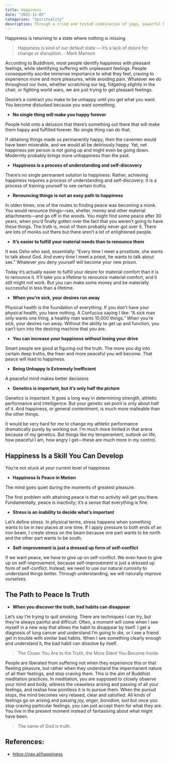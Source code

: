 ```yaml
---
title: Happiness
date: "2022-11-05"
categories: "spirituality"
description: Through a tried and tested combination of yoga, powerful breathing exercises, meditation and practical wisdom, the Art of Living Happiness Program will help you live life the way you’ve always wanted to Calmly, confidently, and armed with the tools you need to deal with whatever life throws at you.
---
```



Happiness is returning to a state where nothing is missing

> Happiness is kind of our default state — it’s a lack of desire for change or disruption. - Mark Manson

According to Buddhism, most people identify happiness with pleasant feelings, while identifying suffering with unpleasant feelings. People consequently ascribe immense importance to what they feel, craving to experience more and more pleasures, while avoiding pain. Whatever we do throughout our lives, whether scratching our leg, fidgeting slightly in the chair, or fighting world wars, we are just trying to get pleasant feelings.

Desire’s a contract you make to be unhappy until you get what you want. You become disturbed because you want something. 

- **No single thing will make you happy forever**

People hold onto a delusion that there’s something out there that will make them happy and fulfilled forever. No single thing can do that.

If obtaining things made us permanently happy, then the cavemen would have been miserable, and we would all be deliriously happy. Yet, net happiness per person is not going up and might even be going down. Modernity probably brings more unhappiness than the past.

- **Happiness is a process of understanding and self-discovery**

There’s no single permanent solution to happiness. Rather, achieving happiness requires a process of understanding and self-discovery. It is a process of training yourself to see certain truths.

- **Renouncing things is not an easy path to happiness**

In olden times, one of the routes to finding peace was becoming a monk. You would renounce things—sex, shelter, money and other material attachments—and go off in the woods. You might find some peace after 30 years, when you’d finally gotten over the fact that you weren’t going to have these things. The truth is, most of them probably never got over it. There are lots of monks out there but there aren’t a lot of enlightened people.

- **It’s easier to fulfill your material needs than to renounce them**

It was Osho who said, essentially: “Every time I meet a prostitute, she wants to talk about God. And every time I meet a priest, he wants to talk about sex.” Whatever you deny yourself will become your new prison. 

Today it’s actually easier to fulfill your desire for material comfort than it is to renounce it. It’ll take you a lifetime to renounce material comfort, and it still might not work. But you can make some money and be materially successful in less than a lifetime.

- **When you’re sick, your desires run away**

Physical health is the foundation of everything. If you don’t have your physical health, you have nothing. A Confucius saying I like: “A sick man only wants one thing, a healthy man wants 10,000 things.” When you’re sick, your desires run away. Without the ability to get up and function, you can’t turn into the desiring machine that you are.

- **You can increase your happiness without losing your drive**

Smart people are good at figuring out the truth. The more you dig into certain deep truths, the freer and more peaceful you will become. That peace will lead to happiness.

- **Being Unhappy Is Extremely Inefficient**

A peaceful mind makes better decisions


- **Genetics is important, but it’s only half the picture**

Genetics is important. It goes a long way in determining strength, athletic performance and intelligence. But your genetic set point is only about half of it. And happiness, or general contentment, is much more malleable than the other things. 

It would be very hard for me to change my athletic performance dramatically purely by working out. I’m much more limited in that arena because of my genetics. But things like my temperament, outlook on life, how peaceful I am, how angry I get—these are much more in my control.


## Happiness Is a Skill You Can Develop

You’re not stuck at your current level of happiness


- **Happiness Is Peace in Motion**

The mind goes quiet during the moments of greatest pleasure. 

The first problem with attaining peace is that no activity will get you there. Fundamentally, peace is inactivity; it’s a sense that everything is fine.


- **Stress is an inability to decide what’s important**

Let’s define stress. In physical terms, stress happens when something wants to be in two places at one time. If I apply pressure to both ends of an iron beam, I create stress on the beam because one part wants to be north and the other part wants to be south.

- **Self-improvement is just a dressed up form of self-conflict**

If we want peace, we have to give up on self-conflict. We even have to give up on self-improvement, because self-improvement is just a dressed up form of self-conflict. Instead, we need to use our natural curiosity to understand things better. Through understanding, we will naturally improve ourselves.

## The Path to Peace Is Truth

- **When you discover the truth, bad habits can disappear**

Let’s say I’m trying to quit smoking. There are techniques I can try, but they’re always painful and difficult. Often, a moment will come when I see myself in a new way that allows the habit to disappear by itself. I get a diagnosis of lung cancer and understand I’m going to die, or I see a friend get in trouble with similar bad habits. When I see something clearly enough and understand it, the bad habit can dissolve by itself.

> The Closer You Are to the Truth, the More Silent You Become Inside

People are liberated from suffering not when they experience this or that fleeting pleasure, but rather when they understand the impermanent nature of all their feelings, and stop craving them. This is the aim of Buddhist meditation practices. In meditation, you are supposed to closely observe your mind and body, witness the ceaseless arising and passing of all your feelings, and realise how pointless it is to pursue them. When the pursuit stops, the mind becomes very relaxed, clear and satisfied. All kinds of feelings go on arising and passing  *joy, anger, boredom, lust* but once you stop craving particular feelings, you can just accept them for what they are. You live in the present moment instead of fantasising about what might have been.

> The name of God is truth.

## References:
- https://nav.al/happiness